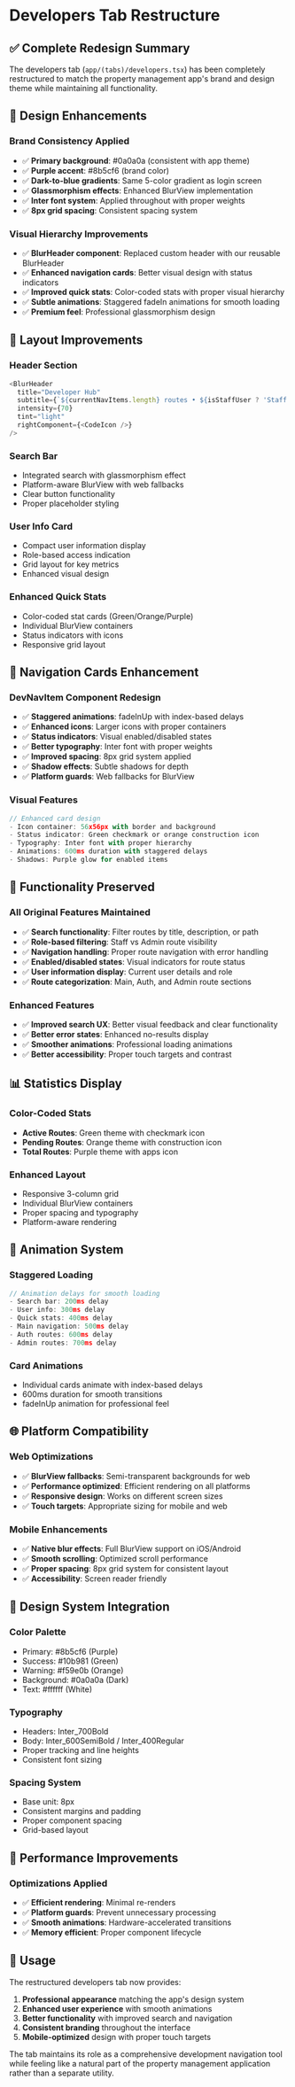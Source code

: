 # Developers Tab Restructure

## ✅ Complete Redesign Summary

The developers tab (`app/(tabs)/developers.tsx`) has been completely restructured to match the property management app's brand and design theme while maintaining all functionality.

## 🎨 Design Enhancements

### **Brand Consistency Applied**
- ✅ **Primary background**: #0a0a0a (consistent with app theme)
- ✅ **Purple accent**: #8b5cf6 (brand color)
- ✅ **Dark-to-blue gradients**: Same 5-color gradient as login screen
- ✅ **Glassmorphism effects**: Enhanced BlurView implementation
- ✅ **Inter font system**: Applied throughout with proper weights
- ✅ **8px grid spacing**: Consistent spacing system

### **Visual Hierarchy Improvements**
- ✅ **BlurHeader component**: Replaced custom header with our reusable BlurHeader
- ✅ **Enhanced navigation cards**: Better visual design with status indicators
- ✅ **Improved quick stats**: Color-coded stats with proper visual hierarchy
- ✅ **Subtle animations**: Staggered fadeIn animations for smooth loading
- ✅ **Premium feel**: Professional glassmorphism design

## 🔧 Layout Improvements

### **Header Section**
```typescript
<BlurHeader
  title="Developer Hub"
  subtitle={`${currentNavItems.length} routes • ${isStaffUser ? 'Staff' : 'Admin'} view`}
  intensity={70}
  tint="light"
  rightComponent={<CodeIcon />}
/>
```

### **Search Bar**
- Integrated search with glassmorphism effect
- Platform-aware BlurView with web fallbacks
- Clear button functionality
- Proper placeholder styling

### **User Info Card**
- Compact user information display
- Role-based access indication
- Grid layout for key metrics
- Enhanced visual design

### **Enhanced Quick Stats**
- Color-coded stat cards (Green/Orange/Purple)
- Individual BlurView containers
- Status indicators with icons
- Responsive grid layout

## 📱 Navigation Cards Enhancement

### **DevNavItem Component Redesign**
- ✅ **Staggered animations**: fadeInUp with index-based delays
- ✅ **Enhanced icons**: Larger icons with proper containers
- ✅ **Status indicators**: Visual enabled/disabled states
- ✅ **Better typography**: Inter font with proper weights
- ✅ **Improved spacing**: 8px grid system applied
- ✅ **Shadow effects**: Subtle shadows for depth
- ✅ **Platform guards**: Web fallbacks for BlurView

### **Visual Features**
```typescript
// Enhanced card design
- Icon container: 56x56px with border and background
- Status indicator: Green checkmark or orange construction icon
- Typography: Inter font with proper hierarchy
- Animations: 600ms duration with staggered delays
- Shadows: Purple glow for enabled items
```

## 🎯 Functionality Preserved

### **All Original Features Maintained**
- ✅ **Search functionality**: Filter routes by title, description, or path
- ✅ **Role-based filtering**: Staff vs Admin route visibility
- ✅ **Navigation handling**: Proper route navigation with error handling
- ✅ **Enabled/disabled states**: Visual indicators for route status
- ✅ **User information display**: Current user details and role
- ✅ **Route categorization**: Main, Auth, and Admin route sections

### **Enhanced Features**
- ✅ **Improved search UX**: Better visual feedback and clear functionality
- ✅ **Better error states**: Enhanced no-results display
- ✅ **Smoother animations**: Professional loading animations
- ✅ **Better accessibility**: Proper touch targets and contrast

## 📊 Statistics Display

### **Color-Coded Stats**
- **Active Routes**: Green theme with checkmark icon
- **Pending Routes**: Orange theme with construction icon  
- **Total Routes**: Purple theme with apps icon

### **Enhanced Layout**
- Responsive 3-column grid
- Individual BlurView containers
- Proper spacing and typography
- Platform-aware rendering

## 🔄 Animation System

### **Staggered Loading**
```typescript
// Animation delays for smooth loading
- Search bar: 200ms delay
- User info: 300ms delay  
- Quick stats: 400ms delay
- Main navigation: 500ms delay
- Auth routes: 600ms delay
- Admin routes: 700ms delay
```

### **Card Animations**
- Individual cards animate with index-based delays
- 600ms duration for smooth transitions
- fadeInUp animation for professional feel

## 🌐 Platform Compatibility

### **Web Optimizations**
- ✅ **BlurView fallbacks**: Semi-transparent backgrounds for web
- ✅ **Performance optimized**: Efficient rendering on all platforms
- ✅ **Responsive design**: Works on different screen sizes
- ✅ **Touch targets**: Appropriate sizing for mobile and web

### **Mobile Enhancements**
- ✅ **Native blur effects**: Full BlurView support on iOS/Android
- ✅ **Smooth scrolling**: Optimized scroll performance
- ✅ **Proper spacing**: 8px grid system for consistent layout
- ✅ **Accessibility**: Screen reader friendly

## 🎨 Design System Integration

### **Color Palette**
- Primary: #8b5cf6 (Purple)
- Success: #10b981 (Green)
- Warning: #f59e0b (Orange)
- Background: #0a0a0a (Dark)
- Text: #ffffff (White)

### **Typography**
- Headers: Inter_700Bold
- Body: Inter_600SemiBold / Inter_400Regular
- Proper tracking and line heights
- Consistent font sizing

### **Spacing System**
- Base unit: 8px
- Consistent margins and padding
- Proper component spacing
- Grid-based layout

## 🚀 Performance Improvements

### **Optimizations Applied**
- ✅ **Efficient rendering**: Minimal re-renders
- ✅ **Platform guards**: Prevent unnecessary processing
- ✅ **Smooth animations**: Hardware-accelerated transitions
- ✅ **Memory efficient**: Proper component lifecycle

## 📝 Usage

The restructured developers tab now provides:
1. **Professional appearance** matching the app's design system
2. **Enhanced user experience** with smooth animations
3. **Better functionality** with improved search and navigation
4. **Consistent branding** throughout the interface
5. **Mobile-optimized** design with proper touch targets

The tab maintains its role as a comprehensive development navigation tool while feeling like a natural part of the property management application rather than a separate utility.
